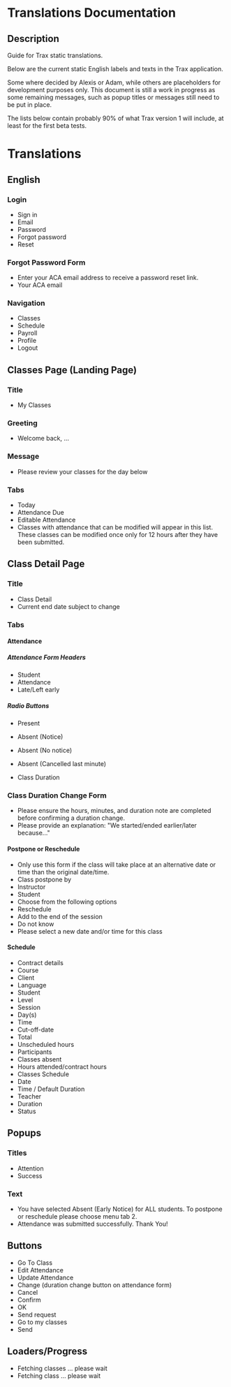 # Translations Documentation

## Description 
Guide for Trax static translations.

Below are the current static English labels and texts in the Trax application. 

Some where decided by Alexis or Adam, while others are placeholders for development purposes only. This document is still a work in progress as some remaining messages, such as popup titles or messages still need to be put in place. 

The lists below contain probably 90% of what Trax version 1 will include, at least for the first beta tests.

# Translations

## English

### Login
- Sign in
- Email
- Password
- Forgot password
- Reset

### Forgot Password Form
- Enter your ACA email address to receive a password reset link.
- Your ACA email

### Navigation
- Classes
- Schedule
- Payroll
- Profile
- Logout

## Classes Page (Landing Page)

### Title
- My Classes

### Greeting
- Welcome back, ...

### Message
- Please review your classes for the day below

### Tabs
- Today
- Attendance Due
- Editable Attendance
- Classes with attendance that can be modified will appear in this list. These classes can be modified once only for 12 hours after they have been submitted.

## Class Detail Page

### Title
- Class Detail
- Current end date subject to change

### Tabs

#### Attendance
##### Attendance Form Headers
- Student
- Attendance
- Late/Left early

##### Radio Buttons
- Present
- Absent (Notice)
- Absent (No notice)
- Absent (Cancelled last minute)

- Class Duration

### Class Duration Change Form
- Please ensure the hours, minutes, and duration note are completed before confirming a duration change.
- Please provide an explanation: "We started/ended earlier/later because..."

#### Postpone or Reschedule
- Only use this form if the class will take place at an alternative date or time than the original date/time.
- Class postpone by
- Instructor
- Student
- Choose from the following options
- Reschedule
- Add to the end of the session
- Do not know
- Please select a new date and/or time for this class

#### Schedule
- Contract details
- Course
- Client
- Language
- Student
- Level
- Session
- Day(s)
- Time
- Cut-off-date
- Total
- Unscheduled hours
- Participants
- Classes absent
- Hours attended/contract hours
- Classes Schedule
- Date
- Time / Default Duration
- Teacher
- Duration
- Status

## Popups

### Titles
- Attention
- Success

### Text
- You have selected Absent (Early Notice) for ALL students. To postpone or reschedule please choose menu tab 2.
- Attendance was submitted successfully. Thank You!

## Buttons
- Go To Class
- Edit Attendance
- Update Attendance
- Change (duration change button on attendance form)
- Cancel
- Confirm
- OK
- Send request
- Go to my classes
- Send

## Loaders/Progress
- Fetching classes … please wait
- Fetching class … please wait
